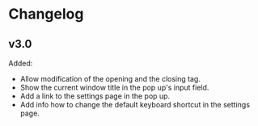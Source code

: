 # Changelog

## v3.0

Added:
* Allow modification of the opening and the closing tag.
* Show the current window title in the pop up's input field.
* Add a link to the settings page in the pop up.
* Add info how to change the default keyboard shortcut in the settings page.
